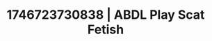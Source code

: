 ---
categories:
- Intimate storytelling
- AI-generated
- Full-body chills
- Erotic silhouette
- Voyeur fantasy
- ASMR
- Cosplay
- Lover's breath
image: /assets/images/1746723730838.png
layout: post
seo:
  description: Featured content with exclusive Scat Fetish, ABDL Play. HD images available.
  keywords: Scat Fetish, ABDL Play
  og_image: /assets/images/1746723730838.png
  schema_type: VisualArtwork
tags:
- ABDL Play
- '#1746723730838'
- Scat Fetish
title: 1746723730838 | ABDL Play Scat Fetish
---
